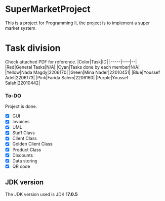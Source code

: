 # SuperMarketProject
This is a project for Programming II, the project is to implement a super market system.
# Task division
Check attached PDF for reference.
|Color|Task|ID|
|-----|----|--|
|Red|General Tasks|N/A|
|Cyan|Tasks done by each member|N/A|
|Yellow|Nada Magdy|2206170|
|Green|Mina Nader|22010451|
|Blue|Youssef Adel|2206173|
|Pink|Farida Salem|2206160|
|Purple|Youssef Salah|22010442|

### To-DO
Project is done.
- [x] GUI <br>
- [x] Invoices <br>
- [x] UML
- [x] Staff Class <br>
- [x] Client Class <br>
- [x] Golden Client Class <br>
- [x] Product Class <br>
- [x] Discounts <br>
- [x] Data storing <br>
- [x] QR code <br>

## JDK version
The JDK version used is JDK **17.0.5**
